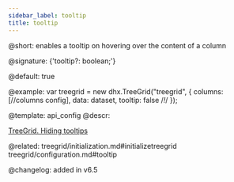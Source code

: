 ```yaml
---
sidebar_label: tooltip
title: tooltip
---          
```


@short: enables a tooltip on hovering over the content of a column

@signature: {'tooltip?: boolean;'}

@default: true

@example: 
var treegrid = new dhx.TreeGrid("treegrid", {
	columns: [//columns config],
	data: dataset,
	tooltip: false /*!*/
});

@template:	api_config
@descr: 

[TreeGrid. Hiding tooltips](https://snippet.dhtmlx.com/jaib6ovf)

@related: treegrid/initialization.md#initializetreegrid
treegrid/configuration.md#tooltip

@changelog: added in v6.5